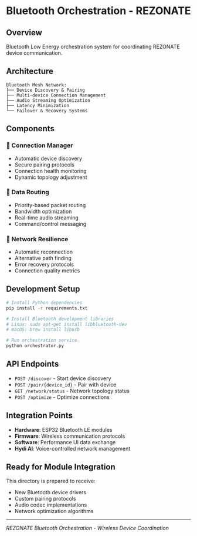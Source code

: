 # Bluetooth Orchestration - REZONATE

## Overview
Bluetooth Low Energy orchestration system for coordinating REZONATE device communication.

## Architecture
```
Bluetooth Mesh Network:
├── Device Discovery & Pairing
├── Multi-device Connection Management  
├── Audio Streaming Optimization
├── Latency Minimization
└── Failover & Recovery Systems
```

## Components

### 🔗 Connection Manager
- Automatic device discovery
- Secure pairing protocols
- Connection health monitoring
- Dynamic topology adjustment

### 📡 Data Routing
- Priority-based packet routing
- Bandwidth optimization
- Real-time audio streaming
- Command/control messaging

### 🔄 Network Resilience
- Automatic reconnection
- Alternative path finding
- Error recovery protocols
- Connection quality metrics

## Development Setup
```bash
# Install Python dependencies
pip install -r requirements.txt

# Install Bluetooth development libraries
# Linux: sudo apt-get install libbluetooth-dev
# macOS: brew install libusb

# Run orchestration service
python orchestrator.py
```

## API Endpoints
- `POST /discover` - Start device discovery
- `POST /pair/{device_id}` - Pair with device
- `GET /network/status` - Network topology status
- `POST /optimize` - Optimize connections

## Integration Points
- **Hardware**: ESP32 Bluetooth LE modules
- **Firmware**: Wireless communication protocols
- **Software**: Performance UI data exchange
- **Hydi AI**: Voice-controlled network management

## Ready for Module Integration
This directory is prepared to receive:
- New Bluetooth device drivers
- Custom pairing protocols
- Audio codec implementations
- Network optimization algorithms

---
*REZONATE Bluetooth Orchestration - Wireless Device Coordination*